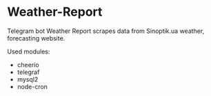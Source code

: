 # Weather-Report
Telegram bot Weather Report scrapes data from Sinoptik.ua weather, forecasting website.

Used modules:
- cheerio
- telegraf
- mysql2
- node-cron
